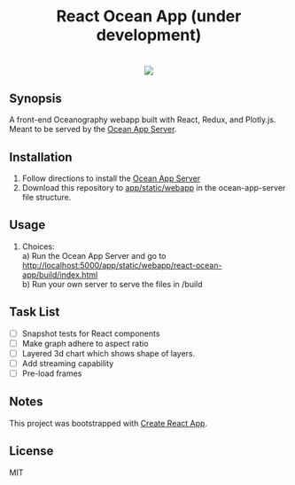 <h1 align="center">React Ocean App (under development)<h1/>

<p align="center">
    <img src ="public/demo.gif" />
</p>

## Synopsis

A front-end Oceanography webapp built with React, Redux, and Plotly.js. Meant to be served by the [Ocean App Server](https://github.com/hardinthepaints/ocean-app-server).

## Installation

1. Follow directions to install the [Ocean App Server](https://github.com/hardinthepaints/ocean-app-server)
2. Download this repository to [app/static/webapp](https://github.com/hardinthepaints/ocean-app-server/tree/master/app/static/Webapp/) in the ocean-app-server file structure.


## Usage

1. Choices:  
a) Run the Ocean App Server and go to [http://localhost:5000/app/static/webapp/react-ocean-app/build/index.html](http://localhost:5000/app/static/webapp/react-ocean-app/build/index.html)  
b) Run your own server to serve the files in /build


## Task List
- [ ] Snapshot tests for React components
- [ ] Make graph adhere to aspect ratio
- [ ] Layered 3d chart which shows shape of layers.
- [ ] Add streaming capability
- [ ] Pre-load frames

## Notes
This project was bootstrapped with [Create React App](https://github.com/facebookincubator/create-react-app).

## License

MIT



